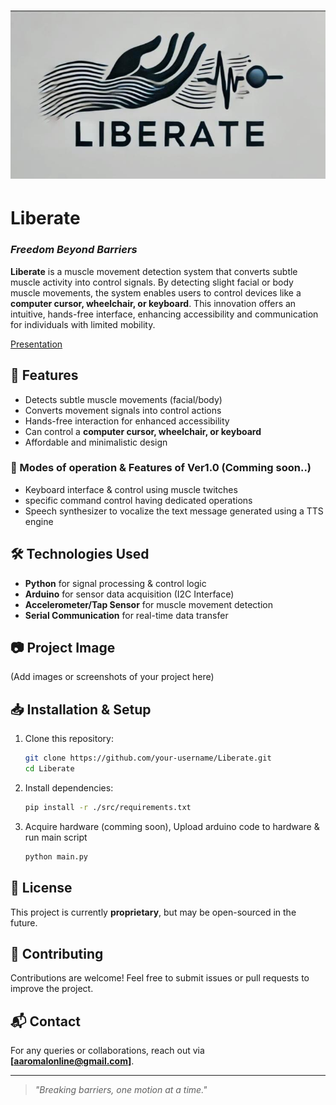 # ![](./assets/liberatelogo.jpeg)

# **Liberate**  
### *Freedom Beyond Barriers*  

**Liberate** is a muscle movement detection system that converts subtle muscle activity into control signals. By detecting slight facial or body muscle movements, the system enables users to control devices like a **computer cursor, wheelchair, or keyboard**. This innovation offers an intuitive, hands-free interface, enhancing accessibility and communication for individuals with limited mobility.

[Presentation](https://bit.ly/3XrDsM3)

## 🚀 Features
- Detects subtle muscle movements (facial/body)
- Converts movement signals into control actions
- Hands-free interaction for enhanced accessibility
- Can control a **computer cursor, wheelchair, or keyboard**
- Affordable and minimalistic design

### 👀 Modes of operation & Features of Ver1.0 (Comming soon..)
- Keyboard interface & control using muscle twitches
- specific command control having dedicated operations 
- Speech synthesizer to vocalize the text message generated using a TTS engine

## 🛠️ Technologies Used
- **Python** for signal processing & control logic
- **Arduino** for sensor data acquisition (I2C Interface)
- **Accelerometer/Tap Sensor** for muscle movement detection
- **Serial Communication** for real-time data transfer

## 📷 Project Image
(Add images or screenshots of your project here)

## 📥 Installation & Setup
1. Clone this repository:
   ```sh
   git clone https://github.com/your-username/Liberate.git
   cd Liberate
   ```
2. Install dependencies:
   ```sh
   pip install -r ./src/requirements.txt
   ```
3. Acquire hardware (comming soon), Upload arduino code to hardware & run main script
   ```sh
   python main.py
   ```

## 📜 License
This project is currently **proprietary**, but may be open-sourced in the future.

## 🤝 Contributing
Contributions are welcome! Feel free to submit issues or pull requests to improve the project.

## 📬 Contact
For any queries or collaborations, reach out via **[aaromalonline@gmail.com]**.

---

> *"Breaking barriers, one motion at a time."*

